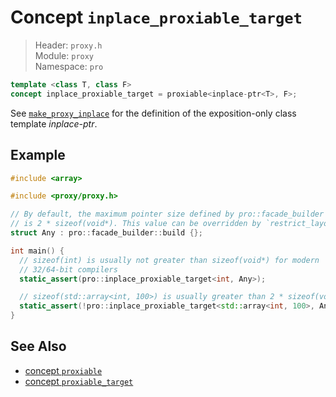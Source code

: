 # Concept `inplace_proxiable_target`

> Header: `proxy.h`  
> Module: `proxy`  
> Namespace: `pro`

```cpp
template <class T, class F>
concept inplace_proxiable_target = proxiable<inplace-ptr<T>, F>;
```

See [`make_proxy_inplace`](make_proxy_inplace.md) for the definition of the exposition-only class template *inplace-ptr*.

## Example

```cpp
#include <array>

#include <proxy/proxy.h>

// By default, the maximum pointer size defined by pro::facade_builder
// is 2 * sizeof(void*). This value can be overridden by `restrict_layout`.
struct Any : pro::facade_builder::build {};

int main() {
  // sizeof(int) is usually not greater than sizeof(void*) for modern
  // 32/64-bit compilers
  static_assert(pro::inplace_proxiable_target<int, Any>);

  // sizeof(std::array<int, 100>) is usually greater than 2 * sizeof(void*)
  static_assert(!pro::inplace_proxiable_target<std::array<int, 100>, Any>);
}
```

## See Also

- [concept `proxiable`](proxiable.md)
- [concept `proxiable_target`](proxiable_target.md)
